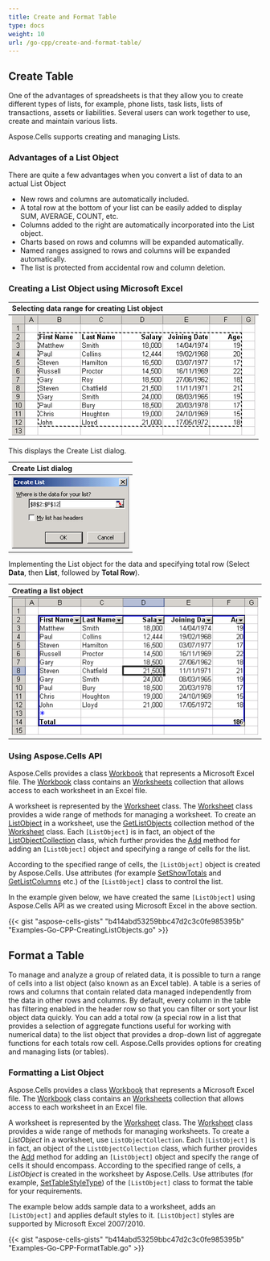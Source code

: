 ```yaml
---
title: Create and Format Table
type: docs
weight: 10
url: /go-cpp/create-and-format-table/
---
```


## **Create Table**

One of the advantages of spreadsheets is that they allow you to create different types of lists, for example, phone lists, task lists, lists of transactions, assets or liabilities. Several users can work together to use, create and maintain various lists.

Aspose.Cells supports creating and managing Lists.

### **Advantages of a List Object**

There are quite a few advantages when you convert a list of data to an actual List Object

- New rows and columns are automatically included.
- A total row at the bottom of your list can be easily added to display SUM, AVERAGE, COUNT, etc.
- Columns added to the right are automatically incorporated into the List object.
- Charts based on rows and columns will be expanded automatically.
- Named ranges assigned to rows and columns will be expanded automatically.
- The list is protected from accidental row and column deletion.

### **Creating a List Object using Microsoft Excel**

|**Selecting data range for creating List object**|
| :- |
|![todo:image_alt_text](jHcNq4o.png)|
This displays the Create List dialog.

|**Create List dialog**|
| :- |
|![todo:image_alt_text](kJmukRF.png)|
Implementing the List object for the data and specifying total row (Select **Data**, then **List**, followed by **Total Row**).

|**Creating a list object**|
| :- |
|![todo:image_alt_text](ECSGVdR.png)|

### **Using Aspose.Cells API**

Aspose.Cells provides a class [Workbook](https://reference.aspose.com/cells/go-cpp/workbook/) that represents a Microsoft Excel file. The [Workbook](https://reference.aspose.com/cells/go-cpp/workbook/) class contains an [Worksheets](https://reference.aspose.com/cells/go-cpp/worksheetcollection/) collection that allows access to each worksheet in an Excel file.

A worksheet is represented by the [Worksheet](https://reference.aspose.com/cells/go-cpp/worksheet/) class. The [Worksheet](https://reference.aspose.com/cells/go-cpp/worksheet/) class provides a wide range of methods for managing a worksheet. To create an [ListObject](https://reference.aspose.com/cells/go-cpp/listobject/) in a worksheet, use the [GetListObjects](https://reference.aspose.com/cells/go-cpp/worksheet/getlistobjects/) collection method of the [Worksheet](https://reference.aspose.com/cells/go-cpp/worksheet/) class. Each `[ListObject]` is in fact, an object of the [ListObjectCollection](https://reference.aspose.com/cells/go-cpp/listobjectcollection/) class, which further provides the [Add](https://reference.aspose.com/cells/go-cpp/listobjectcollection/add_int_int_int_int_bool/) method for adding an `[ListObject]` object and specifying a range of cells for the list.

According to the specified range of cells, the `[ListObject]` object is created by Aspose.Cells. Use attributes (for example [SetShowTotals](https://reference.aspose.com/cells/go-cpp/listobject/setshowtotals/) and [GetListColumns](https://reference.aspose.com/cells/go-cpp/listobject/getlistcolumns/) etc.) of the `[ListObject]` class to control the list.

In the example given below, we have created the same `[ListObject]` using Aspose.Cells API as we created using Microsoft Excel in the above section.

{{< gist "aspose-cells-gists" "b414abd53259bbc47d2c3c0fe985395b" "Examples-Go-CPP-CreatingListObjects.go" >}}

## **Format a Table**

To manage and analyze a group of related data, it is possible to turn a range of cells into a list object (also known as an Excel table). A table is a series of rows and columns that contain related data managed independently from the data in other rows and columns. By default, every column in the table has filtering enabled in the header row so that you can filter or sort your list object data quickly. You can add a total row (a special row in a list that provides a selection of aggregate functions useful for working with numerical data) to the list object that provides a drop-down list of aggregate functions for each totals row cell. Aspose.Cells provides options for creating and managing lists (or tables).

### **Formatting a List Object**

Aspose.Cells provides a class [Workbook](https://reference.aspose.com/cells/go-cpp/workbook/) that represents a Microsoft Excel file. The [Workbook](https://reference.aspose.com/cells/go-cpp/workbook/) class contains an [Worksheets](https://reference.aspose.com/cells/go-cpp/worksheetcollection/) collection that allows access to each worksheet in an Excel file.

A worksheet is represented by the [Worksheet](https://reference.aspose.com/cells/go-cpp/worksheet/) class. The [Worksheet](https://reference.aspose.com/cells/go-cpp/worksheet/) class provides a wide range of methods for managing worksheets. To create a *ListObject* in a worksheet, use `ListObjectCollection`. Each `[ListObject]` is in fact, an object of the `ListObjectCollection` class, which further provides the [Add](https://reference.aspose.com/cells/go-cpp/listobjectcollection/add/) method for adding an `[ListObject]` object and specify the range of cells it should encompass. According to the specified range of cells, a *ListObject* is created in the worksheet by Aspose.Cells. Use attributes (for example, [SetTableStyleType](https://reference.aspose.com/cells/go-cpp/listobject/settablestyletype/)) of the `[ListObject]` class to format the table for your requirements.

The example below adds sample data to a worksheet, adds an `[ListObject]` and applies default styles to it. `[ListObject]` styles are supported by Microsoft Excel 2007/2010.

{{< gist "aspose-cells-gists" "b414abd53259bbc47d2c3c0fe985395b" "Examples-Go-CPP-FormatTable.go" >}}
